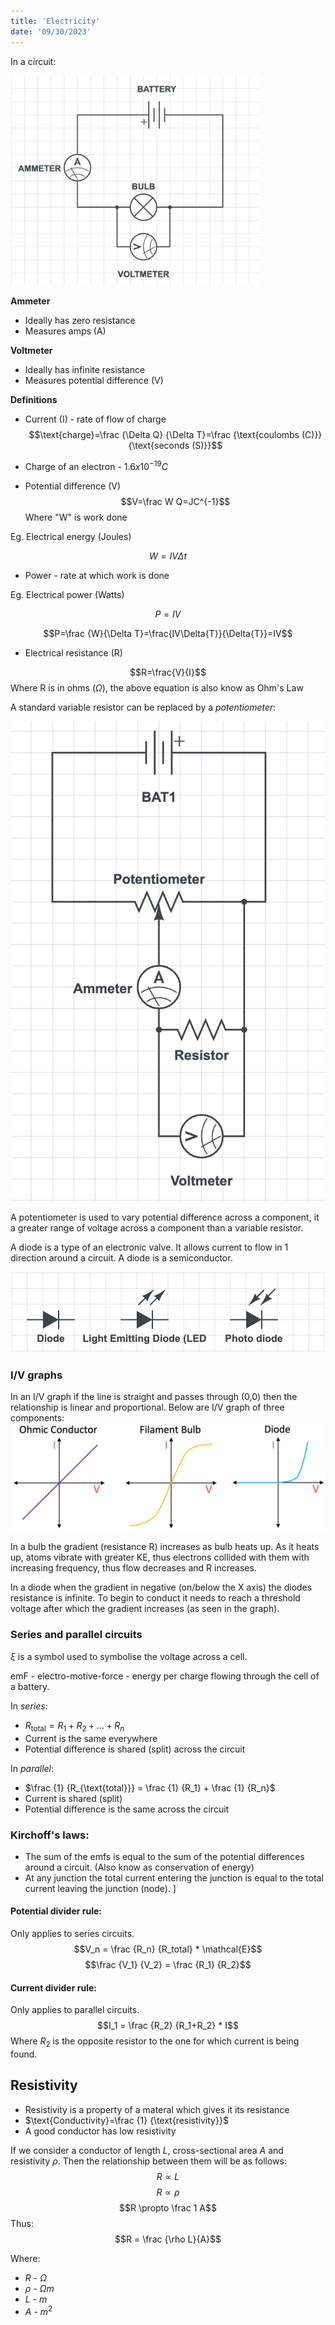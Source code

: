 ```yaml
---
title: 'Electricity'
date: '09/30/2023'
---
```


In a circuit:

<img src="/img/phys/10.png" alt="" width="400"/>

__Ammeter__
- Ideally has zero resistance
- Measures amps (A)

__Voltmeter__
- Ideally has infinite resistance
- Measures potential difference (V)

__Definitions__
- Current (I) - rate of flow of charge
$$\text{charge}=\frac {\Delta Q} {\Delta T}=\frac {\text{coulombs (C)}} {\text{seconds (S)}}$$

- Charge of an electron - $1.6x10^{-19}C$
- Potential difference (V)
$$V=\frac W Q=JC^{-1}$$
Where "W" is work done

Eg. Electrical energy (Joules)

$$W=IV\Delta{t}$$

- Power - rate at which work is done 

Eg. Electrical power (Watts)

$$P=IV$$

$$P=\frac {W}{\Delta T}=\frac{IV\Delta{T}}{\Delta{T}}=IV$$

- Electrical resistance (R)

$$R=\frac{V}{I}$$
Where R is in ohms ($\Omega$), the above equation is also know as Ohm's Law


A standard variable resistor can be replaced by a *potentiometer*:

![potentiometer](/img/phys/13.png) 

A potentiometer is used to vary potential difference across a component, it a greater range of voltage across a component than a variable resistor.

A diode is a type of an electronic valve. It allows current to flow in 1 direction around a circuit. A diode is a semiconductor.

![diode](/img/phys/16.png) 

### I/V graphs

In an I/V graph if the line is straight and passes through (0,0) then the relationship is linear and proportional. Below are I/V graph of three components:
![graphs](/img/phys/15.png) 

In a bulb the gradient (resistance R) increases as bulb heats up. As it heats up, atoms vibrate with greater KE, thus electrons collided with them with increasing frequency, thus flow decreases and R increases.

In a diode when the gradient in negative (on/below the X axis) the diodes resistance is infinite. To begin to conduct it needs to reach a threshold voltage after which the gradient increases (as seen in the graph).

### Series and parallel circuits

$\xi$ is a symbol used to symbolise the voltage across a cell.

emF - electro-motive-force - energy per charge flowing through the cell of a battery.

In *series*:
- $R_\text{total} = R_1 + R_2 + ... + R_n$
- Current is the same everywhere
- Potential difference is shared (split) across the circuit

In *parallel*:
- $\frac {1} {R_{\text{total}}} = \frac {1} {R_1} + \frac {1} {R_n}$
- Current is shared (split)
- Potential difference is the same across the circuit

### Kirchoff's laws:

- The sum of the emfs is equal to the sum of the potential differences around a circuit. (Also know as conservation of energy)
- At any junction the total current entering the junction is equal to the total current leaving the junction (node).
]
#### Potential divider rule:

Only applies to series circuits.
$$V_n = \frac {R_n} {R_total} * \mathcal{E}$$
$$\frac {V_1} {V_2} = \frac {R_1} {R_2}$$

#### Current divider rule:
Only applies to parallel circuits.
$$I_1 = \frac {R_2} {R_1+R_2} * I$$
Where $R_2$ is the opposite resistor to the one for which current is being found.

## Resistivity

- Resistivity is a property of a materal which gives it its resistance
- $\text{Conductivity}=\frac {1} {\text{resistivity}}$
- A good conductor has low resistivity 

If we consider a conductor of length $L$, cross-sectional area $A$ and resistivity $\rho$. Then the relationship between them will be as follows:
$$R \propto L$$
$$R \propto \rho$$
$$R \propto \frac 1 A$$
Thus:
$$R = \frac {\rho L}{A}$$

Where:
- $R$ - $\Omega$
- $\rho$ - $\Omega m$ 
- $L$ - $m$ 
- $A$ - $m^2$

